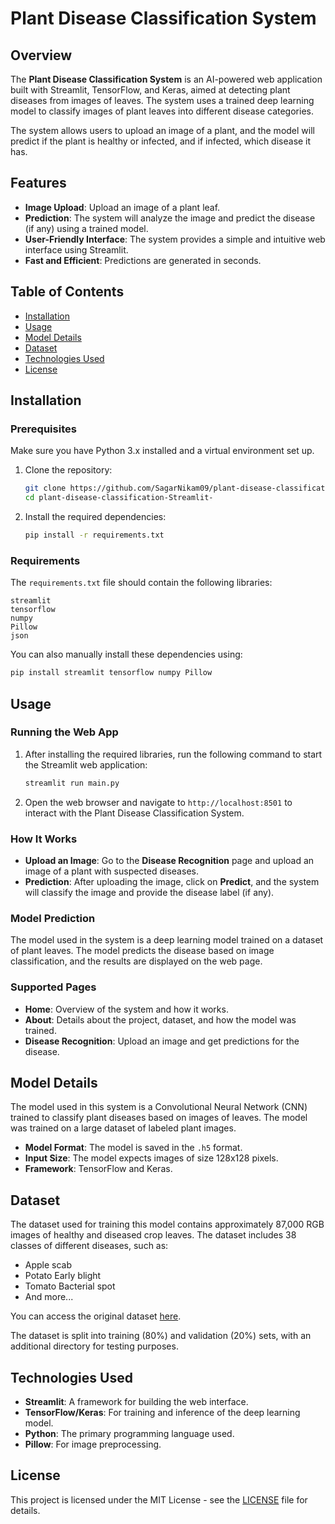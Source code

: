 # Plant Disease Classification System

## Overview

The **Plant Disease Classification System** is an AI-powered web application built with Streamlit, TensorFlow, and Keras, aimed at detecting plant diseases from images of leaves. The system uses a trained deep learning model to classify images of plant leaves into different disease categories.

The system allows users to upload an image of a plant, and the model will predict if the plant is healthy or infected, and if infected, which disease it has.

## Features

- **Image Upload**: Upload an image of a plant leaf.
- **Prediction**: The system will analyze the image and predict the disease (if any) using a trained model.
- **User-Friendly Interface**: The system provides a simple and intuitive web interface using Streamlit.
- **Fast and Efficient**: Predictions are generated in seconds.

## Table of Contents

- [Installation](#installation)
- [Usage](#usage)
- [Model Details](#model-details)
- [Dataset](#dataset)
- [Technologies Used](#technologies-used)
- [License](#license)

## Installation

### Prerequisites

Make sure you have Python 3.x installed and a virtual environment set up.

1. Clone the repository:
   ```bash
   git clone https://github.com/SagarNikam09/plant-disease-classification-Streamlit-
   cd plant-disease-classification-Streamlit-
   ```

2. Install the required dependencies:
   ```bash
   pip install -r requirements.txt
   ```

### Requirements

The `requirements.txt` file should contain the following libraries:

```
streamlit
tensorflow
numpy
Pillow
json
```

You can also manually install these dependencies using:

```bash
pip install streamlit tensorflow numpy Pillow
```

## Usage

### Running the Web App

1. After installing the required libraries, run the following command to start the Streamlit web application:

   ```bash
   streamlit run main.py
   ```

2. Open the web browser and navigate to `http://localhost:8501` to interact with the Plant Disease Classification System.

### How It Works

- **Upload an Image**: Go to the **Disease Recognition** page and upload an image of a plant with suspected diseases.
- **Prediction**: After uploading the image, click on **Predict**, and the system will classify the image and provide the disease label (if any).
  
### Model Prediction

The model used in the system is a deep learning model trained on a dataset of plant leaves. The model predicts the disease based on image classification, and the results are displayed on the web page.

### Supported Pages

- **Home**: Overview of the system and how it works.
- **About**: Details about the project, dataset, and how the model was trained.
- **Disease Recognition**: Upload an image and get predictions for the disease.

## Model Details

The model used in this system is a Convolutional Neural Network (CNN) trained to classify plant diseases based on images of leaves. The model was trained on a large dataset of labeled plant images.

- **Model Format**: The model is saved in the `.h5` format.
- **Input Size**: The model expects images of size 128x128 pixels.
- **Framework**: TensorFlow and Keras.

## Dataset

The dataset used for training this model contains approximately 87,000 RGB images of healthy and diseased crop leaves. The dataset includes 38 classes of different diseases, such as:

- Apple scab
- Potato Early blight
- Tomato Bacterial spot
- And more...

You can access the original dataset [here](https://www.kaggle.com/datasets/emmarex/plantdisease).

The dataset is split into training (80%) and validation (20%) sets, with an additional directory for testing purposes.

## Technologies Used

- **Streamlit**: A framework for building the web interface.
- **TensorFlow/Keras**: For training and inference of the deep learning model.
- **Python**: The primary programming language used.
- **Pillow**: For image preprocessing.

## License

This project is licensed under the MIT License - see the [LICENSE](LICENSE) file for details.
